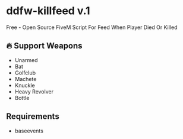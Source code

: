 # ddfw-killfeed v.1
Free - Open Source FiveM Script For Feed When Player Died Or Killed

## 🔥 Support Weapons
- Unarmed
- Bat
- Golfclub
- Machete
- Knuckle
- Heavy Revolver
- Bottle

## Requirements
- baseevents
